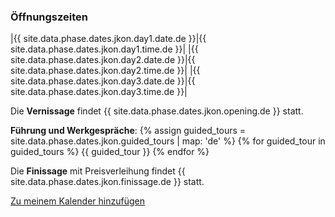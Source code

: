 ### Öffnungszeiten

|{{ site.data.phase.dates.jkon.day1.date.de }}|{{ site.data.phase.dates.jkon.day1.time.de }}|
|{{ site.data.phase.dates.jkon.day2.date.de }}|{{ site.data.phase.dates.jkon.day2.time.de }}|
|{{ site.data.phase.dates.jkon.day3.date.de }}|{{ site.data.phase.dates.jkon.day3.time.de }}|

Die __Vernissage__ findet {{ site.data.phase.dates.jkon.opening.de }} statt.

__Führung und Werkgespräche__: 
{% assign guided_tours = site.data.phase.dates.jkon.guided_tours | map: 'de' %}
{% for guided_tour in guided_tours %}
{{ guided_tour }}
{% endfor %}

Die __Finissage__ mit Preisverleihung findet {{ site.data.phase.dates.jkon.finissage.de }} statt.

[Zu meinem Kalender hinzufügen](scripts/ical-script/jkon{{site.data.phase.dates.jkon.year}}.ics)

